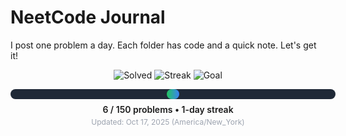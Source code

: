 # NeetCode Journal

I post one problem a day. Each folder has code and a quick note. Let's get it!

<!-- PROGRESS_START -->
<div align="center">

  <img src="https://img.shields.io/badge/Solved-6-22c55e?style=for-the-badge" alt="Solved">
  <img src="https://img.shields.io/badge/Streak-1_day-3b82f6?style=for-the-badge" alt="Streak">
  <img src="https://img.shields.io/badge/Goal-150_problems-8b5cf6?style=for-the-badge" alt="Goal">

  <div style="margin-top:14px;background:#1f2937;border-radius:10px;width:520px;height:16px;display:inline-block;">
    <div style="background:linear-gradient(90deg,#22c55e,#3b82f6);height:16px;width:4%;border-radius:10px;"></div>
  </div>

  <div style="margin-top:8px;font-weight:600;">6 / 150 problems • 1-day streak</div>
  <div style="margin-top:4px;font-size:12px;color:#9ca3af;">Updated: Oct 17, 2025 (America/New_York)</div>

</div>
<!-- PROGRESS_END -->
